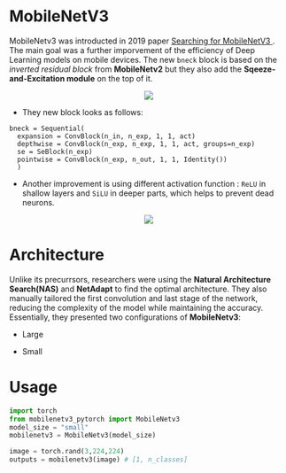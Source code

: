 # MobileNetV3
MobileNetv3 was introducted in 2019 paper [Searching for MobileNetV3
](https://arxiv.org/pdf/1905.02244.pdf). The main goal was a further imporvement of the efficiency of Deep Learning models on mobile devices. The new `bneck` block is 
based on the *inverted residual block* from __MobileNetv2__ but they also add the __Sqeeze-and-Excitation module__ on the top of it.

<p align="center">
<img 
  src="https://github.com/maciejbalawejder/DeepLearning-collection/blob/main/ConvNets/MobileNetV2/invertedblock.png"
>
</p>

- They new block looks as follows:
```
bneck = Sequential(
  expansion = ConvBlock(n_in, n_exp, 1, 1, act)
  depthwise = ConvBlock(n_exp, n_exp, 1, 1, act, groups=n_exp)
  se = SeBlock(n_exp)
  pointwise = ConvBlock(n_exp, n_out, 1, 1, Identity())
  )
```
- Another improvement is using different activation function : `ReLU` in shallow layers and `SiLU` in deeper parts, which helps to prevent dead neurons.

<p align="center">
<img 
  src="https://github.com/maciejbalawejder/DeepLearning-collection/blob/main/ConvNets/MobileNetV2/invertedblock.png"
>
</p>

# Architecture
Unlike its precurrsors, researchers were using the __Natural Architecture Search(NAS)__ and __NetAdapt__ to find the optimal architecture. 
They also manually tailored the first convolution and last stage of the network, reducing the complexity of the model while maintaining the accuracy. 
Essentially, they presented two configurations of __MobileNetv3__:
- Large

- Small

# Usage

```python
import torch
from mobilenetv3_pytorch import MobileNetv3
model_size = "small"
mobilenetv3 = MobileNetv3(model_size)

image = torch.rand(3,224,224)
outputs = mobilenetv3(image) # [1, n_classes]
```
